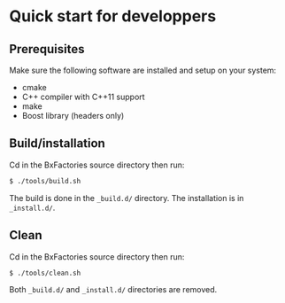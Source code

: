 # Quick start for developpers

## Prerequisites

Make sure the following software are installed and setup on your system:

- cmake
- C++ compiler with C++11 support
- make
- Boost library (headers only)

## Build/installation

Cd in the BxFactories source directory then run:
```sh
$ ./tools/build.sh
```

The build is done in the ``_build.d/`` directory. The installation
is in ``_install.d/``.


## Clean

Cd in the BxFactories source directory then run:
```sh
$ ./tools/clean.sh
```
Both ``_build.d/`` and ``_install.d/`` directories are removed.

